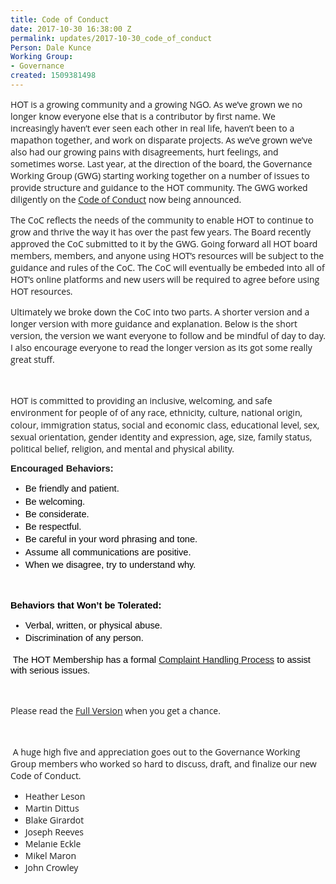 ```yaml
---
title: Code of Conduct
date: 2017-10-30 16:38:00 Z
permalink: updates/2017-10-30_code_of_conduct
Person: Dale Kunce
Working Group:
- Governance
created: 1509381498
---
```


<p style="font-family: 'Open Sans', Arial, sans-serif; font-size: 14px; font-style: normal; font-variant-caps: normal;">HOT is a growing community and a growing NGO. As we’ve grown we no longer know everyone else that is a contributor by first name. We increasingly haven’t ever seen each other in real life, haven’t been to a mapathon together, and work on disparate projects. As we’ve grown we’ve also had our growing pains with disagreements, hurt feelings, and sometimes worse. Last year, at the direction of the board, the Governance Working Group (GWG) starting working together on a number of issues to provide structure and guidance to the HOT community. The GWG worked diligently on the&nbsp;<a href="https://www.hotosm.org/code-of-conduct">Code of Conduct</a>&nbsp;now being announced.</p><p style="font-family: 'Open Sans', Arial, sans-serif; font-size: 14px; font-style: normal; font-variant-caps: normal;">The CoC reflects the needs of the community to enable HOT to continue to grow and thrive the way it has over the past few years. The Board recently approved the CoC submitted to it by the GWG. Going forward all HOT board members, members, and anyone using HOT’s resources will be subject to the guidance and rules of the CoC. The CoC will eventually be embeded into all of HOT’s online platforms and new users will be required to agree before using HOT resources.</p><p style="font-family: 'Open Sans', Arial, sans-serif; font-size: 14px; font-style: normal; font-variant-caps: normal;">Ultimately we broke down the CoC into two parts. A shorter version and a longer version with more guidance and explanation. Below is the short version, the version we want everyone to follow and be mindful of day to day. I also encourage everyone to read the longer version as its got some really great stuff.</p><p style="font-family: 'Open Sans', Arial, sans-serif; font-size: 14px; font-style: normal; font-variant-caps: normal;">&nbsp;</p><p style="line-height: 1.38; margin-top: 0pt; margin-bottom: 0pt;" dir="ltr"><span style="font-family: 'Open Sans', Arial, sans-serif; font-size: 14px; font-style: normal; font-variant-caps: normal;">HOT is committed to providing an inclusive, welcoming, and safe environment for people of&nbsp;</span><span style="font-family: 'Open Sans', Arial, sans-serif; font-size: 14px; font-style: normal; font-variant-caps: normal;">of any race, ethnicity, culture, national origin, colour, immigration status, social and economic class, educational level, sex, sexual orientation, gender identity and expression, age, size, family status, political belief, religion, and mental and physical ability</span><span style="font-family: 'Open Sans', Arial, sans-serif; font-size: 14px; font-style: normal; font-variant-caps: normal;">.</span></p><p style="font-family: 'Open Sans', Arial, sans-serif; font-size: 14px; font-style: normal; font-variant-caps: normal;"><span style="background-color: transparent; font-family: Arial; font-size: 11pt; font-weight: bold; white-space: pre-wrap;">Encouraged Behaviors: </span></p><ul style="margin-top: 0pt; margin-bottom: 0pt;"><li style="list-style-type: disc; font-size: 11pt; font-family: Arial; color: #000000; background-color: transparent; font-weight: 400; font-style: normal; font-variant: normal; text-decoration: none; vertical-align: baseline;" dir="ltr"><p style="line-height: 1.38; margin-top: 0pt; margin-bottom: 0pt;" dir="ltr"><span style="font-size: 11pt; font-family: Arial; color: #000000; background-color: transparent; font-weight: 400; font-style: normal; font-variant: normal; text-decoration: none; vertical-align: baseline; white-space: pre-wrap;">Be friendly and patient.</span></p></li><li style="list-style-type: disc; font-size: 11pt; font-family: Arial; color: #000000; background-color: transparent; font-weight: 400; font-style: normal; font-variant: normal; text-decoration: none; vertical-align: baseline;" dir="ltr"><p style="line-height: 1.38; margin-top: 0pt; margin-bottom: 0pt;" dir="ltr"><span style="font-size: 11pt; font-family: Arial; color: #000000; background-color: transparent; font-weight: 400; font-style: normal; font-variant: normal; text-decoration: none; vertical-align: baseline; white-space: pre-wrap;">Be welcoming.</span></p></li><li style="list-style-type: disc; font-size: 11pt; font-family: Arial; color: #000000; background-color: transparent; font-weight: 400; font-style: normal; font-variant: normal; text-decoration: none; vertical-align: baseline;" dir="ltr"><p style="line-height: 1.38; margin-top: 0pt; margin-bottom: 0pt;" dir="ltr"><span style="font-size: 11pt; font-family: Arial; color: #000000; background-color: transparent; font-weight: 400; font-style: normal; font-variant: normal; text-decoration: none; vertical-align: baseline; white-space: pre-wrap;">Be considerate.</span></p></li><li style="list-style-type: disc; font-size: 11pt; font-family: Arial; color: #000000; background-color: transparent; font-weight: 400; font-style: normal; font-variant: normal; text-decoration: none; vertical-align: baseline;" dir="ltr"><p style="line-height: 1.38; margin-top: 0pt; margin-bottom: 0pt;" dir="ltr"><span style="font-size: 11pt; font-family: Arial; color: #000000; background-color: transparent; font-weight: 400; font-style: normal; font-variant: normal; text-decoration: none; vertical-align: baseline; white-space: pre-wrap;">Be respectful. </span></p></li><li style="list-style-type: disc; font-size: 11pt; font-family: Arial; color: #000000; background-color: transparent; font-weight: 400; font-style: normal; font-variant: normal; text-decoration: none; vertical-align: baseline;" dir="ltr"><p style="line-height: 1.38; margin-top: 0pt; margin-bottom: 0pt;" dir="ltr"><span style="font-size: 11pt; font-family: Arial; color: #000000; background-color: transparent; font-weight: 400; font-style: normal; font-variant: normal; text-decoration: none; vertical-align: baseline; white-space: pre-wrap;">Be careful in your word phrasing and tone.</span></p></li><li style="list-style-type: disc; font-size: 11pt; font-family: Arial; color: #000000; background-color: transparent; font-weight: 400; font-style: normal; font-variant: normal; text-decoration: none; vertical-align: baseline;" dir="ltr"><p style="line-height: 1.38; margin-top: 0pt; margin-bottom: 0pt;" dir="ltr"><span style="font-size: 11pt; font-family: Arial; color: #000000; background-color: transparent; font-weight: 400; font-style: normal; font-variant: normal; text-decoration: none; vertical-align: baseline; white-space: pre-wrap;">Assume all communications are positive.</span></p></li><li style="list-style-type: disc; font-size: 11pt; font-family: Arial; color: #000000; background-color: transparent; font-weight: 400; font-style: normal; font-variant: normal; text-decoration: none; vertical-align: baseline;" dir="ltr"><p style="line-height: 1.38; margin-top: 0pt; margin-bottom: 0pt;" dir="ltr"><span style="font-size: 11pt; font-family: Arial; color: #000000; background-color: transparent; font-weight: 400; font-style: normal; font-variant: normal; text-decoration: none; vertical-align: baseline; white-space: pre-wrap;">When we disagree, try to understand why.</span></p></li></ul><p style="font-family: 'Open Sans', Arial, sans-serif; font-size: 14px; font-style: normal; font-variant-caps: normal;"><span>&nbsp;</span></p><p style="font-family: 'Open Sans', Arial, sans-serif; font-size: 14px; font-style: normal; font-variant-caps: normal;"><span style="font-size: 11pt; font-family: Arial; color: #000000; background-color: transparent; font-weight: bold; font-style: normal; font-variant: normal; text-decoration: none; vertical-align: baseline; white-space: pre-wrap;">Behaviors that Won’t be Tolerated:</span></p><ul style="margin-top: 0pt; margin-bottom: 0pt;"><li style="list-style-type: disc; font-size: 11pt; font-family: Arial; color: #000000; background-color: transparent; font-weight: 400; font-style: normal; font-variant: normal; text-decoration: none; vertical-align: baseline;" dir="ltr"><p style="line-height: 1.38; margin-top: 0pt; margin-bottom: 0pt;" dir="ltr"><span style="font-size: 11pt; font-family: Arial; color: #000000; background-color: transparent; font-weight: 400; font-style: normal; font-variant: normal; text-decoration: none; vertical-align: baseline; white-space: pre-wrap;">Verbal, written, or physical abuse. </span></p></li><li style="list-style-type: disc; font-size: 11pt; font-family: Arial; color: #000000; background-color: transparent; font-weight: 400; font-style: normal; font-variant: normal; text-decoration: none; vertical-align: baseline;" dir="ltr"><p style="line-height: 1.38; margin-top: 0pt; margin-bottom: 0pt;" dir="ltr"><span style="font-size: 11pt; font-family: Arial; color: #000000; background-color: transparent; font-weight: 400; font-style: normal; font-variant: normal; text-decoration: none; vertical-align: baseline; white-space: pre-wrap;">Discrimination of any person.</span></p></li></ul><p style="font-family: 'Open Sans', Arial, sans-serif; font-size: 14px; font-style: normal; font-variant-caps: normal;"><span>&nbsp;</span><span style="font-size: 11pt; font-family: Arial; color: #000000; background-color: transparent; font-weight: 400; font-style: normal; font-variant: normal; text-decoration: none; vertical-align: baseline; white-space: pre-wrap;">The HOT Membership has a formal <a href="https://www.hotosm.org/code-of-conduct#complaint-handling-process" target="_self">Complaint Handling Process</a></span><span style="font-size: 11pt; font-family: Arial; color: #000000; background-color: transparent; font-weight: 400; font-style: normal; font-variant: normal; text-decoration: none; vertical-align: baseline; white-space: pre-wrap;"> to assist with serious issues.</span></p><p style="font-family: 'Open Sans', Arial, sans-serif; font-size: 14px; font-style: normal; font-variant-caps: normal;">&nbsp;</p><p style="font-family: 'Open Sans', Arial, sans-serif; font-size: 14px; font-style: normal; font-variant-caps: normal;">Please read the <a href="https://www.hotosm.org/code-of-conduct#full-version">Full Version</a> when you get a chance.</p><p style="font-family: 'Open Sans', Arial, sans-serif; font-size: 14px; font-style: normal; font-variant-caps: normal;">&nbsp;</p><p style="font-family: 'Open Sans', Arial, sans-serif; font-size: 14px; font-style: normal; font-variant-caps: normal;">&nbsp;A huge high five and appreciation goes out to the Governance Working Group members who worked so hard to discuss, draft, and finalize our new Code of Conduct.</p><ul style="font-family: 'Open Sans', Arial, sans-serif; font-size: 14px; font-style: normal; font-variant-caps: normal;"><li>Heather Leson</li><li>Martin Dittus</li><li>Blake Girardot</li><li>Joseph Reeves</li><li>Melanie Eckle</li><li>Mikel Maron</li><li>John Crowley</li></ul>
